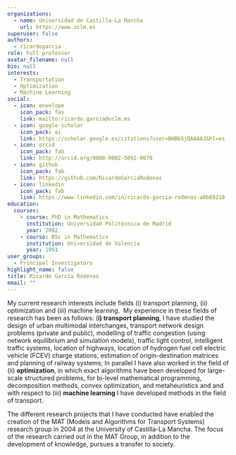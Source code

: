 ```yaml
---
organizations:
  - name: Universidad de Castilla-La Mancha
    url: https://www.uclm.es
superuser: false
authors:
  - ricardogarcia
role: Full professor
avatar_filename: null
bio: null
interests:
  - Transportation
  - Optimization
  - Machine Learning
social:
  - icon: envelope
    icon_pack: fas
    link: mailto:ricardo.garcia@uclm.es
  - icon: google-scholar
    icon_pack: ai
    link: https://scholar.google.es/citations?user=BHBb5jQAAAAJ&hl=es
  - icon: orcid
    icon_pack: fab
    link: http://orcid.org/0000-0002-5092-0070
  - icon: github
    icon_pack: fab
    link: https://github.com/RicardoGarciaRodenas
  - icon: linkedin
    icon_pack: fab
    link: https://www.linkedin.com/in/ricardo-garcia-rodenas-a0b69218
education:
  courses:
    - course: PhD in Mathematics
      institution: Universidad Politécnica de Madrid
      year: 2002
    - course: BSc in Mathematics
      institution: Universidad de Valencia
      year: 1991
user_groups:
  - Principal Investigators
highlight_name: false
title: Ricardo García Ródenas
email: ""
---
```

My current research interests include fields (i) transport planning, (ii) optimization and (iii) machine learning.  My experience in these fields of research has been as follows: (**i) transport planning**,  I have studied the design of urban multimodal interchanges, transport network design problems (private and public), modelling of traffic congestion (using network equilibrium and simulation models), traffic light control, intelligent traffic systems, location of highways, location of hydrogen fuel cell electric vehicle (FCEV) charge stations, estimation of origin-destination matrices and planning of railway systems; In parallel I have also worked in the field of (ii) **optimization**, in which exact algorithms have been developed for large-scale structured problems, for bi-level mathematical programming, decomposition methods, convex optimization, and metaheuristics and and with respect to  (iii) **machine learning**   I have developed methods in the field of transport.

The different research projects that I have conducted have enabled the creation of the MAT (Models and Algorithms for Transport Systems) research group in 2004 at the University of Castilla-La Mancha. The focus of the research carried out in the MAT Group, in addition to the development of knowledge, pursues a transfer to society.